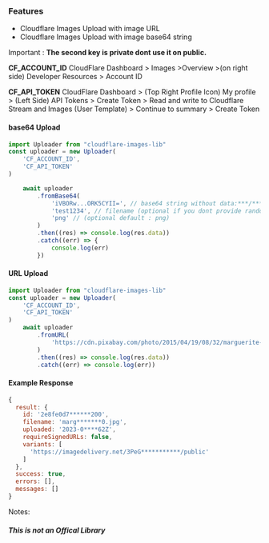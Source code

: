 
### Features

- Cloudflare Images Upload with image URL
- Cloudflare Images Upload with image base64 string

Important : **The second key is private dont use it on public.**

**CF_ACCOUNT_ID**
CloudFlare Dashboard > Images >Overview >(on right side) Developer Resources > Account ID

**CF_API_TOKEN**
CloudFlare Dashboard > (Top Right  Profile Icon) My profile > (Left Side) API Tokens > Create Token > Read and write to Cloudflare Stream and Images (User Template) > Continue to summary > Create Token 


#### base64 Upload


```javascript
import Uploader from "cloudflare-images-lib"
const uploader = new Uploader(
    'CF_ACCOUNT_ID',
    'CF_API_TOKEN'
)

    await uploader
        .fromBase64(
            'iVBORw...ORK5CYII=', // base64 string without data:***/***;base64 tag
            'test1234', // filename (optional if you dont provide random string will be generated)
            'png' // (optional default : png)
        )
        .then((res) => console.log(res.data))
        .catch((err) => {
            console.log(err)
        })
```

#### URL Upload

```javascript
import Uploader from "cloudflare-images-lib"
const uploader = new Uploader(
    'CF_ACCOUNT_ID',
    'CF_API_TOKEN'
)
    await uploader
        .fromURL(
            'https://cdn.pixabay.com/photo/2015/04/19/08/32/marguerite-729510_1280.jpg'
        )
        .then((res) => console.log(res.data))
        .catch((err) => console.log(err))
```

#### Example Response

```javascript
{
  result: {
    id: '2e8fe0d7******200',
    filename: 'marg*******0.jpg',
    uploaded: '2023-0****62Z',
    requireSignedURLs: false,
    variants: [
      'https://imagedelivery.net/3PeG***********/public'
    ]
  },
  success: true,
  errors: [],
  messages: []
}
```
Notes:
##### This is not an Offical Library